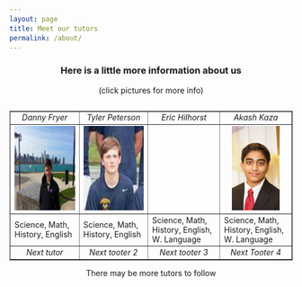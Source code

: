 ```yaml
---
layout: page
title: Meet our tutors 
permalink: /about/
---
```


<h3 align="center">Here is a little more information about us</h3>
<p align="center">(click pictures for more info)</p>

<table align="center">

<table width="60%" border="1" cellpadding="6px" align="center">
  <tr>
    <td width="15%" align="center"><i>Danny Fryer</i></td>
    <td width="15%" align="center"><i>Tyler Peterson</i></td>
    <td width="15%" align="center"><i>Eric Hilhorst</i></td>
    <td width="15%" align="center"><i>Akash Kaza</i></td>
  </tr>
<!--Second Row-->
<!--Danny's column-->
  <tr>
    <td align="center">
    <a href="{{ "/nav-bar/tutor-profiles/Danny.html" | prepend: site.baseurl }}"><img src="https://github.com/pepe454/pepe454.github.io/blob/master/nav-bar/tutor-profiles/tutor-pictures/Danny.jpg?raw=true" height="150px">
    </a>
    </td>
<!--Tyler's column-->
    <td align="center">
    <a href="{{ "/nav-bar/tutor-profiles/Tyler.html" | prepend: site.baseurl }}"><img
    src="https://github.com/pepe454/pepe454.github.io/blob/master/nav-bar/tutor-profiles/tutor-pictures/Tyla.png?raw=true"
    height="150px">
    </a>
    </td>
<!--Eric's column-->
    <td>
    </td>
<!--Akash's column-->
    <td align="center">
    <a href="{{ "/nav-bar/tutor-profiles/Akash.html" | prepend: site.baseurl }}"><img       src="https://github.com/pepe454/pepe454.github.io/blob/master/nav-bar/tutor-profiles/tutor-pictures/AKash2.JPG?raw=true" height="150px">
    </a>
    </td>
  </tr>
<!--Third Row--.
<!--Danny's column-->
  <tr>
    <td>
    Science, Math, History, English
    </td>
<!--Tyler's column-->
    <td>
    Science, Math, History, English
    </td>
<!--Eric's column-->
    <td>
    Science, Math, History, English, W. Language
    </td>
<!--Akash's column-->
    <td>
    Science, Math, History, English, W. Language
    </td>
  </tr>
<!--Fourth Row-->
<!--Danny's column-->
  <tr>
    <td width="15%" align="center"><i>Next tutor</i></td>
    <td width="15%" align="center"><i>Next tooter 2</i></td>
    <td width="15%" align="center"><i>Next tooter 3</i></td>
    <td width="15%" align="center"><i>Next Tooter 4</i></td>
  </tr>
</table>

<p align="center">There may be more tutors to follow</p>




